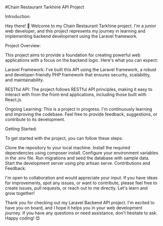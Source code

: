 


#Chain Restaurant Tarkhine API Project

Introduction:

Hey there! 👋 Welcome to my  Chain Restaurant Tarkhine project. I'm a junior web developer, and this project represents my journey in learning and implementing backend development using the Laravel framework.

Project Overview:

This project aims to provide a foundation for creating powerful web applications with a focus on the backend logic. Here's what you can expect:

Laravel Framework: I've built this API using the Laravel framework, a robust and developer-friendly PHP framework that ensures security, scalability, and maintainability.

RESTful API: The project follows RESTful API principles, making it easy to interact with from the front-end applications, including those built with React.js.

Ongoing Learning: This is a project in progress. I'm continuously learning and improving the codebase. Feel free to provide feedback, suggestions, or contribute to its development.

Getting Started:

To get started with the project, you can follow these steps:

Clone the repository to your local machine.
Install the required dependencies using composer install.
Configure your environment variables in the .env file.
Run migrations and seed the database with sample data.
Start the development server using php artisan serve.
Contributions and Feedback:

I'm open to collaboration and would appreciate your input. If you have ideas for improvements, spot any issues, or want to contribute, please feel free to create issues, pull requests, or reach out to me directly. Let's learn and grow together!


Thank you for checking out my Laravel Backend API project. I'm excited to have you on board, and I hope it helps you in your web development journey. If you have any questions or need assistance, don't hesitate to ask. Happy coding! 😊
